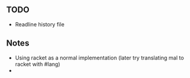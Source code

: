 ## TODO

* Readline history file

## Notes

* Using racket as a normal implementation (later try translating mal to racket with #lang)
*